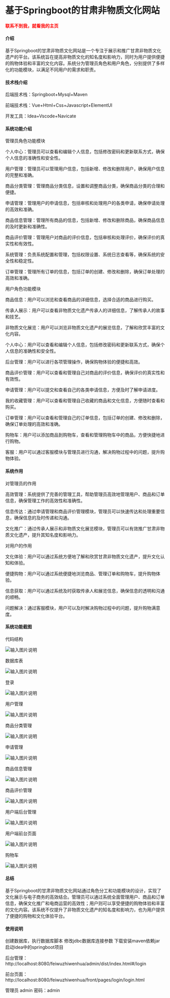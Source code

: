 # 基于Springboot的甘肃非物质文化网站

<h4 style='color:red'>联系不到我，就看我的主页 </h4> 
 
#### 介绍

基于Springboot的甘肃非物质文化网站是一个专注于展示和推广甘肃非物质文化遗产的平台。该系统旨在提高非物质文化的知名度和影响力，同时为用户提供便捷的购物体验和丰富的文化内容。系统分为管理员角色和用户角色，分别提供了多样化的功能模块，以满足不同用户的需求和职责。

#### 技术栈介绍

后端技术栈：Springboot+Mysql+Maven

前端技术栈：Vue+Html+Css+Javascript+ElementUI

开发工具：Idea+Vscode+Navicate


#### 系统功能介绍

管理员角色功能模块

个人中心：管理员可以查看和编辑个人信息，包括修改密码和更新联系方式，确保个人信息的准确性和安全性。

用户管理：管理员可以管理用户信息，包括新增、修改和删除用户，确保用户信息的完整和准确。

商品分类管理：管理商品分类信息，设置和调整商品分类，确保商品分类的合理和便捷。

申请管理：管理用户的申请信息，包括审核和处理用户的各类申请，确保申请处理的高效和准确。

商品信息管理：管理所有商品的信息，包括新增、修改和删除商品，确保商品信息的及时更新和准确性。

商品评价管理：管理用户对商品的评价信息，包括审核和处理评价，确保评价的真实性和有效性。

系统管理：负责系统配置和管理，包括权限设置、系统日志查看等，确保系统的安全性和稳定性。

订单管理：管理所有订单的信息，包括订单的创建、修改和删除，确保订单处理的高效和准确。

用户角色功能模块

商品信息：用户可以浏览和查看商品的详细信息，选择合适的商品进行购买。

传承人展示：用户可以查看非物质文化遗产传承人的详细信息，了解传承人的故事和技艺。

非物质文化展览：用户可以浏览非物质文化遗产的展览信息，了解和欣赏丰富的文化内容。

个人中心：用户可以查看和编辑个人信息，包括修改密码和更新联系方式，确保个人信息的准确性和安全性。

后台管理：用户可以进行各项管理操作，确保购物体验的便捷和高效。

商品评价管理：用户可以查看和管理自己对商品的评价信息，确保评价的真实性和有效性。

申请管理：用户可以提交和查看自己的各类申请信息，方便及时了解申请进度。

我的收藏管理：用户可以查看和管理自己收藏的商品和文化信息，方便随时查看和购买。

订单管理：用户可以查看和管理自己的订单信息，包括订单的创建、修改和删除，确保订单处理的高效和准确。

购物车：用户可以添加商品到购物车，查看和管理购物车中的商品，方便快捷地进行购物。

客服：用户可以通过客服模块与管理员进行沟通，解决购物过程中的问题，提升购物体验。

#### 系统作用

对管理员的作用

高效管理：系统提供了完善的管理工具，帮助管理员高效地管理用户、商品和订单信息，确保管理工作的高效性和准确性。

信息传达：通过申请管理和商品评价管理模块，管理员可以快速传达和处理重要信息，确保信息的及时传递和沟通。

文化推广：通过传承人展示和非物质文化展览模块，管理员可以有效推广甘肃非物质文化遗产，提升其知名度和影响力。

对用户的作用

文化体验：用户可以通过系统方便地了解和欣赏甘肃非物质文化遗产，提升文化认知和体验。

便捷购物：用户可以通过系统便捷地浏览商品、管理订单和购物车，提升购物体验。

信息获取：用户可以通过系统及时获取传承人和展览信息，确保信息的透明和沟通的顺畅。

问题解决：通过客服模块，用户可以及时解决购物过程中的问题，提升购物满意度。

#### 系统功能截图

代码结构

![输入图片说明](images/a7af4be815e672074ab175a3da48471.png)

数据库表

![输入图片说明](images/19c03c374fcabecbcfce8f7ef302b68.png)

登录

![输入图片说明](images/490f93166b758e34b69d6698bf07f73.png)

用户管理

![输入图片说明](images/97d94c145e4c1570d6deab4da158294.png)

商品分类管理

![输入图片说明](images/9df90dc7a44a072a94653804b5240e5.png)

申请管理

![输入图片说明](images/c2367e8d88f4abb056a61e2f1b0825c.png)

商品信息管理

![输入图片说明](images/e17af24ed08fb4e528d92157b961738.png)

商品评价管理

![输入图片说明](images/c3e88c303befc0376e062edb6449946.png)

用户端后台管理

![输入图片说明](images/68b7c3cfeaad22eb806f51b56ddf18d.png)

用户端前台页面

![输入图片说明](images/42ba666718c384cc9fbabeb0fceee12.png)

购物车

![输入图片说明](images/19006099af8b69a4c52f26765fe9201.png)

#### 总结

基于Springboot的甘肃非物质文化网站通过角色分工和功能模块的设计，实现了文化展示与电子商务的高效结合。管理员可以通过系统全面管理用户、商品和订单信息，确保文化推广和电商运营的高效性；用户则可以享受便捷的购物体验和丰富的文化内容。该系统不仅提升了非物质文化遗产的知名度和影响力，也为用户提供了便捷的购物和文化体验平台。

#### 使用说明

创建数据库，执行数据库脚本 修改jdbc数据库连接参数 下载安装maven依赖jar 启动idea中的springboot项目

后台管理：http://localhost:8080/feiwuzhiwenhua/admin/dist/index.html#/login   

前台页面：http://localhost:8080/feiwuzhiwenhua/front/pages/login/login.html 

管理员  admin  密码：admin    
